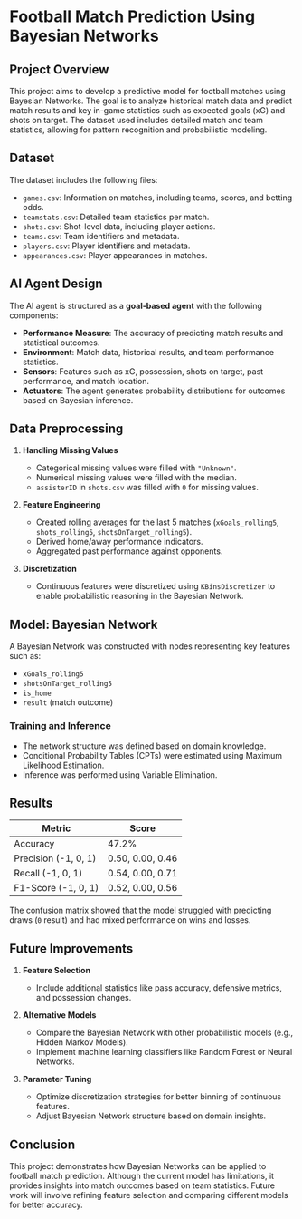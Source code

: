 # Football Match Prediction Using Bayesian Networks

## Project Overview

This project aims to develop a predictive model for football matches using Bayesian Networks. The goal is to analyze historical match data and predict match results and key in-game statistics such as expected goals (xG) and shots on target. The dataset used includes detailed match and team statistics, allowing for pattern recognition and probabilistic modeling.

## Dataset

The dataset includes the following files:
- `games.csv`: Information on matches, including teams, scores, and betting odds.
- `teamstats.csv`: Detailed team statistics per match.
- `shots.csv`: Shot-level data, including player actions.
- `teams.csv`: Team identifiers and metadata.
- `players.csv`: Player identifiers and metadata.
- `appearances.csv`: Player appearances in matches.

## AI Agent Design

The AI agent is structured as a **goal-based agent** with the following components:

- **Performance Measure**: The accuracy of predicting match results and statistical outcomes.
- **Environment**: Match data, historical results, and team performance statistics.
- **Sensors**: Features such as xG, possession, shots on target, past performance, and match location.
- **Actuators**: The agent generates probability distributions for outcomes based on Bayesian inference.

## Data Preprocessing

1. **Handling Missing Values**  
   - Categorical missing values were filled with `"Unknown"`.
   - Numerical missing values were filled with the median.
   - `assisterID` in `shots.csv` was filled with `0` for missing values.

2. **Feature Engineering**  
   - Created rolling averages for the last 5 matches (`xGoals_rolling5`, `shots_rolling5`, `shotsOnTarget_rolling5`).
   - Derived home/away performance indicators.
   - Aggregated past performance against opponents.

3. **Discretization**  
   - Continuous features were discretized using `KBinsDiscretizer` to enable probabilistic reasoning in the Bayesian Network.

## Model: Bayesian Network

A Bayesian Network was constructed with nodes representing key features such as:
- `xGoals_rolling5`
- `shotsOnTarget_rolling5`
- `is_home`
- `result` (match outcome)

### Training and Inference
- The network structure was defined based on domain knowledge.
- Conditional Probability Tables (CPTs) were estimated using Maximum Likelihood Estimation.
- Inference was performed using Variable Elimination.

## Results

| Metric        | Score |
|--------------|-------|
| Accuracy     | 47.2% |
| Precision (-1, 0, 1) | 0.50, 0.00, 0.46 |
| Recall (-1, 0, 1) | 0.54, 0.00, 0.71 |
| F1-Score (-1, 0, 1) | 0.52, 0.00, 0.56 |

The confusion matrix showed that the model struggled with predicting draws (`0` result) and had mixed performance on wins and losses.

## Future Improvements

1. **Feature Selection**  
   - Include additional statistics like pass accuracy, defensive metrics, and possession changes.
   
2. **Alternative Models**  
   - Compare the Bayesian Network with other probabilistic models (e.g., Hidden Markov Models).
   - Implement machine learning classifiers like Random Forest or Neural Networks.

3. **Parameter Tuning**  
   - Optimize discretization strategies for better binning of continuous features.
   - Adjust Bayesian Network structure based on domain insights.



## Conclusion

This project demonstrates how Bayesian Networks can be applied to football match prediction. Although the current model has limitations, it provides insights into match outcomes based on team statistics. Future work will involve refining feature selection and comparing different models for better accuracy.
